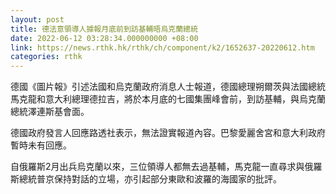 ```yaml
---
layout: post
title: 德法意領導人據報月底前到訪基輔晤烏克蘭總統
date: 2022-06-12 03:28:34.000000000 +08:00
link: https://news.rthk.hk/rthk/ch/component/k2/1652637-20220612.htm
categories: rthk
---
```


德國《圖片報》引述法國和烏克蘭政府消息人士報道，德國總理朔爾茨與法國總統馬克龍和意大利總理德拉吉，將於本月底的七國集團峰會前，到訪基輔，與烏克蘭總統澤連斯基會面。

德國政府發言人回應路透社表示，無法證實報道內容。巴黎愛麗舍宮和意大利政府暫時未有回應。

自俄羅斯2月出兵烏克蘭以來，三位領導人都無去過基輔，馬克龍一直尋求與俄羅斯總統普京保持對話的立場，亦引起部分東歐和波羅的海國家的批評。

